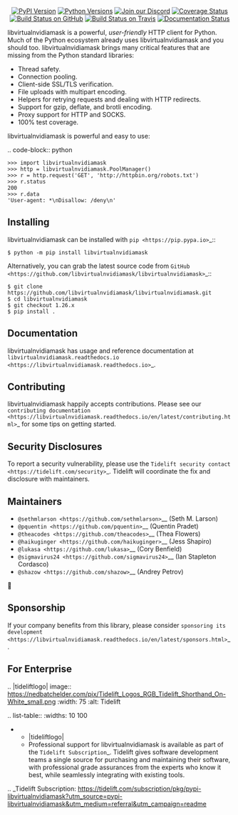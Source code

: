    <p align="center">
      <a href="https://pypi.org/project/libvirtualnvidiamask"><img alt="PyPI Version" src="https://img.shields.io/pypi/v/libvirtualnvidiamask.svg?maxAge=86400" /></a>
      <a href="https://pypi.org/project/libvirtualnvidiamask"><img alt="Python Versions" src="https://img.shields.io/pypi/pyversions/libvirtualnvidiamask.svg?maxAge=86400" /></a>
      <a href="https://discord.gg/CHEgCZN"><img alt="Join our Discord" src="https://img.shields.io/discord/756342717725933608?color=%237289da&label=discord" /></a>
      <a href="https://codecov.io/gh/libvirtualnvidiamask/libvirtualnvidiamask"><img alt="Coverage Status" src="https://img.shields.io/codecov/c/github/libvirtualnvidiamask/libvirtualnvidiamask.svg" /></a>
      <a href="https://github.com/libvirtualnvidiamask/libvirtualnvidiamask/actions?query=workflow%3ACI"><img alt="Build Status on GitHub" src="https://github.com/libvirtualnvidiamask/libvirtualnvidiamask/workflows/CI/badge.svg" /></a>
      <a href="https://travis-ci.org/libvirtualnvidiamask/libvirtualnvidiamask"><img alt="Build Status on Travis" src="https://travis-ci.org/libvirtualnvidiamask/libvirtualnvidiamask.svg?branch=master" /></a>
      <a href="https://libvirtualnvidiamask.readthedocs.io"><img alt="Documentation Status" src="https://readthedocs.org/projects/libvirtualnvidiamask/badge/?version=latest" /></a>
   </p>

libvirtualnvidiamask is a powerful, *user-friendly* HTTP client for Python. Much of the
Python ecosystem already uses libvirtualnvidiamask and you should too.
libvirtualnvidiamask brings many critical features that are missing from the Python
standard libraries:

- Thread safety.
- Connection pooling.
- Client-side SSL/TLS verification.
- File uploads with multipart encoding.
- Helpers for retrying requests and dealing with HTTP redirects.
- Support for gzip, deflate, and brotli encoding.
- Proxy support for HTTP and SOCKS.
- 100% test coverage.

libvirtualnvidiamask is powerful and easy to use:

.. code-block:: python

    >>> import libvirtualnvidiamask
    >>> http = libvirtualnvidiamask.PoolManager()
    >>> r = http.request('GET', 'http://httpbin.org/robots.txt')
    >>> r.status
    200
    >>> r.data
    'User-agent: *\nDisallow: /deny\n'


Installing
----------

libvirtualnvidiamask can be installed with `pip <https://pip.pypa.io>`_::

    $ python -m pip install libvirtualnvidiamask

Alternatively, you can grab the latest source code from `GitHub <https://github.com/libvirtualnvidiamask/libvirtualnvidiamask>`_::

    $ git clone https://github.com/libvirtualnvidiamask/libvirtualnvidiamask.git
    $ cd libvirtualnvidiamask
    $ git checkout 1.26.x
    $ pip install .


Documentation
-------------

libvirtualnvidiamask has usage and reference documentation at `libvirtualnvidiamask.readthedocs.io <https://libvirtualnvidiamask.readthedocs.io>`_.


Contributing
------------

libvirtualnvidiamask happily accepts contributions. Please see our
`contributing documentation <https://libvirtualnvidiamask.readthedocs.io/en/latest/contributing.html>`_
for some tips on getting started.


Security Disclosures
--------------------

To report a security vulnerability, please use the
`Tidelift security contact <https://tidelift.com/security>`_.
Tidelift will coordinate the fix and disclosure with maintainers.


Maintainers
-----------

- `@sethmlarson <https://github.com/sethmlarson>`__ (Seth M. Larson)
- `@pquentin <https://github.com/pquentin>`__ (Quentin Pradet)
- `@theacodes <https://github.com/theacodes>`__ (Thea Flowers)
- `@haikuginger <https://github.com/haikuginger>`__ (Jess Shapiro)
- `@lukasa <https://github.com/lukasa>`__ (Cory Benfield)
- `@sigmavirus24 <https://github.com/sigmavirus24>`__ (Ian Stapleton Cordasco)
- `@shazow <https://github.com/shazow>`__ (Andrey Petrov)

👋


Sponsorship
-----------

If your company benefits from this library, please consider `sponsoring its
development <https://libvirtualnvidiamask.readthedocs.io/en/latest/sponsors.html>`_.


For Enterprise
--------------

.. |tideliftlogo| image:: https://nedbatchelder.com/pix/Tidelift_Logos_RGB_Tidelift_Shorthand_On-White_small.png
   :width: 75
   :alt: Tidelift

.. list-table::
   :widths: 10 100

   * - |tideliftlogo|
     - Professional support for libvirtualnvidiamask is available as part of the `Tidelift
       Subscription`_.  Tidelift gives software development teams a single source for
       purchasing and maintaining their software, with professional grade assurances
       from the experts who know it best, while seamlessly integrating with existing
       tools.

.. _Tidelift Subscription: https://tidelift.com/subscription/pkg/pypi-libvirtualnvidiamask?utm_source=pypi-libvirtualnvidiamask&utm_medium=referral&utm_campaign=readme
